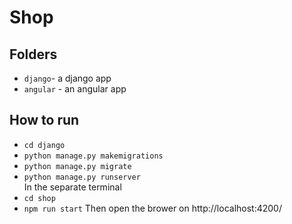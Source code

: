 # Shop
## Folders
* `django`- a django app
* `angular` - an angular app
## How to run 
* `cd django`
* `python manage.py makemigrations`
* `python manage.py migrate`
* `python manage.py runserver`<br/>
In the separate terminal 
* `cd shop` 
* `npm run start` 
Then open the brower on http://localhost:4200/ 

